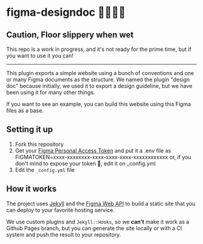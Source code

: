 # figma-designdoc 🐱‍👤🐱‍🐉

## Caution, Floor slippery when wet

This repo is a work in progress, and it's not ready for the prime time, but if you want to use it you can! 

---

This plugin exports a simple website using a bunch of conventions and one or many Figma documents as the structure. We named the plugin "design doc" because initially, we used it to export a design guideline, but we have been using it for many other things.

If you want to see an example, you can build this website using this Figma files as a base.

## Setting it up

1. Fork this repository
2. Get your [Figma Personal Access Token](https://www.figma.com/developers/docs#auth) and put it a .env file as FIGMATOKEN=xxxx-xxxxxxxx-xxxx-xxxx-xxxx-xxxxxxxxxxxx or, if you don't mind to expose your token 🤔, edit it on _config.yml
3. Edit the `_config.yml` file

## How it works

The project uses [Jekyll](https://jekyllrb.com/) and the [Figma Web API](https://www.figma.com/developers) to build a static site that you can deploy to your favorite hosting service.

We use custom plugins and `Jekyll::Hooks`, so we **can't**  make it work as a Github Pages branch, but you can generate the site locally or with a CI system and push the result to your repository.